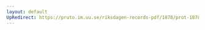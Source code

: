 ```yaml
---
layout: default
UpRedirect: https://pruto.im.uu.se/riksdagen-records-pdf/1878/prot-1878--ak--011.pdf
---
```

